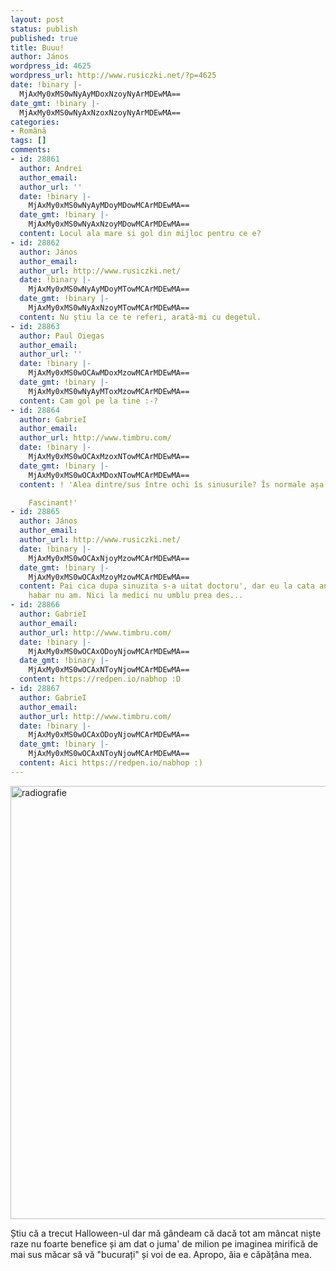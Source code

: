 ```yaml
---
layout: post
status: publish
published: true
title: Buuu!
author: János
wordpress_id: 4625
wordpress_url: http://www.rusiczki.net/?p=4625
date: !binary |-
  MjAxMy0xMS0wNyAyMDoxNzoyNyArMDEwMA==
date_gmt: !binary |-
  MjAxMy0xMS0wNyAxNzoxNzoyNyArMDEwMA==
categories:
- Română
tags: []
comments:
- id: 28861
  author: Andrei
  author_email: 
  author_url: ''
  date: !binary |-
    MjAxMy0xMS0wNyAyMDoyMDowMCArMDEwMA==
  date_gmt: !binary |-
    MjAxMy0xMS0wNyAxNzoyMDowMCArMDEwMA==
  content: Locul ala mare si gol din mijloc pentru ce e?
- id: 28862
  author: János
  author_email: 
  author_url: http://www.rusiczki.net/
  date: !binary |-
    MjAxMy0xMS0wNyAyMDoyMTowMCArMDEwMA==
  date_gmt: !binary |-
    MjAxMy0xMS0wNyAxNzoyMTowMCArMDEwMA==
  content: Nu știu la ce te referi, arată-mi cu degetul.
- id: 28863
  author: Paul Oiegas
  author_email: 
  author_url: ''
  date: !binary |-
    MjAxMy0xMS0wOCAwMDoxMzowMCArMDEwMA==
  date_gmt: !binary |-
    MjAxMy0xMS0wNyAyMToxMzowMCArMDEwMA==
  content: Cam gol pe la tine :-?
- id: 28864
  author: GabrieI
  author_email: 
  author_url: http://www.timbru.com/
  date: !binary |-
    MjAxMy0xMS0wOCAxMzoxNTowMCArMDEwMA==
  date_gmt: !binary |-
    MjAxMy0xMS0wOCAxMDoxNTowMCArMDEwMA==
  content: ! 'Alea dintre/sus între ochi îs sinusurile? Îs normale așa cu vălurele?

    Fascinant!'
- id: 28865
  author: János
  author_email: 
  author_url: http://www.rusiczki.net/
  date: !binary |-
    MjAxMy0xMS0wOCAxNjoyMzowMCArMDEwMA==
  date_gmt: !binary |-
    MjAxMy0xMS0wOCAxMzoyMzowMCArMDEwMA==
  content: Pai cica dupa sinuzita s-a uitat doctoru', dar eu la cata anatomie stiu
    habar nu am. Nici la medici nu umblu prea des...
- id: 28866
  author: GabrieI
  author_email: 
  author_url: http://www.timbru.com/
  date: !binary |-
    MjAxMy0xMS0wOCAxODoyNjowMCArMDEwMA==
  date_gmt: !binary |-
    MjAxMy0xMS0wOCAxNToyNjowMCArMDEwMA==
  content: https://redpen.io/nabhop :D
- id: 28867
  author: GabrieI
  author_email: 
  author_url: http://www.timbru.com/
  date: !binary |-
    MjAxMy0xMS0wOCAxODoyNjowMCArMDEwMA==
  date_gmt: !binary |-
    MjAxMy0xMS0wOCAxNToyNjowMCArMDEwMA==
  content: Aici https://redpen.io/nabhop :)
---
```

<p><a href="http://www.rusiczki.net/wp-content/uploads/2013/11/radiografie.jpg"><img src="http://www.rusiczki.net/wp-content/uploads/2013/11/radiografie-679x693.jpg" alt="radiografie" width="679" height="693" class="alignnone size-medium wp-image-4626" /></a></p>
<p>Știu că a trecut Halloween-ul dar mă gândeam că dacă tot am mâncat niște raze nu foarte benefice și am dat o juma' de milion pe imaginea mirifică de mai sus măcar să vă "bucurați" și voi de ea. Apropo, ăia e căpățâna mea.</p>
